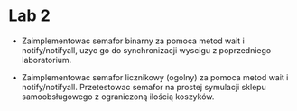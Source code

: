 # Lab 2

- Zaimplementowac semafor binarny za pomoca metod wait i notify/notifyall, uzyc go do synchronizacji wyscigu z poprzedniego laboratorium.

- Zaimplementowac semafor licznikowy (ogolny) za pomoca metod wait i notify/notifyall. Przetestowac semafor na prostej symulacji sklepu samoobsługowego z ograniczoną ilością koszyków.

